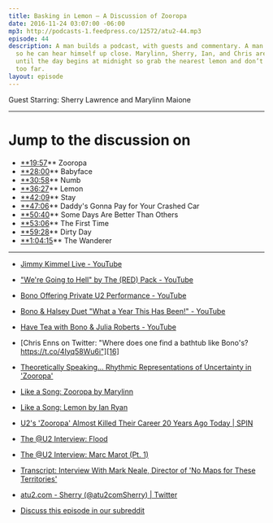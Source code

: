 ```yaml
---
title: Basking in Lemon — A Discussion of Zooropa
date: 2016-11-24 03:07:00 -06:00
mp3: http://podcasts-1.feedpress.co/12572/atu2-44.mp3
episode: 44
description: A man builds a podcast, with guests and commentary. A man records a conversation
  so he can hear himself up close. Marylinn, Sherry, Ian, and Chris are talking Zooropa
  until the day begins at midnight so grab the nearest lemon and don’t go wandering
  too far.
layout: episode  
---
```


Guest Starring: Sherry Lawrence and Marylinn Maione

***

# Jump to the discussion on

* [**19:57][1]** Zooropa
* [**28:00][2]** Babyface
* [**30:58][3]** Numb
* [**36:27][4]** Lemon
* [**42:09][5]** Stay
* [**47:06][6]** Daddy's Gonna Pay for Your Crashed Car
* [**50:40][7]** Some Days Are Better Than Others
* [**53:06][8]** The First Time
* [**59:28][9]** Dirty Day
* [**1:04:15][10]** The Wanderer

***

* [Jimmy Kimmel Live - YouTube][11]

* ["We're Going to Hell" by The (RED) Pack - YouTube][12]

* [Bono Offering Private U2 Performance - YouTube][13]

* [Bono &amp; Halsey Duet "What a Year This Has Been!" - YouTube][14]

* [Have Tea with Bono &amp; Julia Roberts - YouTube][15]

* [Chris Enns on Twitter: "Where does one find a bathtub like Bono's? https://t.co/4Iyq58Wu6i"][16]

* [Theoretically Speaking... Rhythmic Representations of Uncertainty in 'Zooropa'][17]

* [Like a Song: Zooropa by Marylinn][18]

* [Like a Song: Lemon by Ian Ryan][19]

* [U2's 'Zooropa' Almost Killed Their Career 20 Years Ago Today | SPIN][20]

* [The @U2 Interview: Flood][21]

* [The @U2 Interview: Marc Marot (Pt. 1)][22]

* [Transcript: Interview With Mark Neale, Director of 'No Maps for These Territories'][23]

* [atu2.com - Sherry (@atu2comSherry) | Twitter][24]

* [Discuss this episode in our subreddit][25]

[1]: http://goodstuff.fm/atu2/#t=19:57
[2]: http://goodstuff.fm/atu2/#t=28:00
[3]: http://goodstuff.fm/atu2/#t=30:58
[4]: http://goodstuff.fm/atu2/#t=36:27
[5]: http://goodstuff.fm/atu2/#t=42:09
[6]: http://goodstuff.fm/atu2/#t=47:06
[7]: http://goodstuff.fm/atu2/#t=50:40
[8]: http://goodstuff.fm/atu2/#t=53:06
[9]: http://goodstuff.fm/atu2/#t=59:28
[10]: http://goodstuff.fm/atu2/#t=1:04:15
[11]: https://www.youtube.com/user/JimmyKimmelLive
[12]: https://www.youtube.com/watch?v=q7QrAAFx8nQ&amp;t=281s
[13]: https://www.youtube.com/watch?v=PxA5eHHX8Xw
[14]: https://www.youtube.com/watch?v=SfjF-C5KT2w
[15]: https://www.youtube.com/watch?v=42y95KxcBLI
[16]: https://twitter.com/iChris/status/801461271849816064
[17]: http://www.atu2.com/news/theoretically-speaking-rhythmic-representations-of-uncertainty-in-zooropa.html
[18]: http://www.atu2.com/news/like-a-song-zooropa.html
[19]: http://www.atu2.com/news/like-a-song-lemon.html
[20]: http://www.spin.com/2013/07/u2-zooropa-20th-anniversary-1993/
[21]: http://www.atu2.com/news/the-u2-interview-flood.html
[22]: http://www.atu2.com/news/the-u2-interview-marc-marot-pt-1.html
[23]: http://www.atu2.com/news/transcript-interview-with-mark-neale-director-of-no-maps-for-these-territories.html
[24]: https://twitter.com/atu2comSherry
[25]: https://www.reddit.com/r/Goodstuff_fm/comments/5eogg6/the_atu2_podcast_44_basking_in_lemon_a_discussion/
